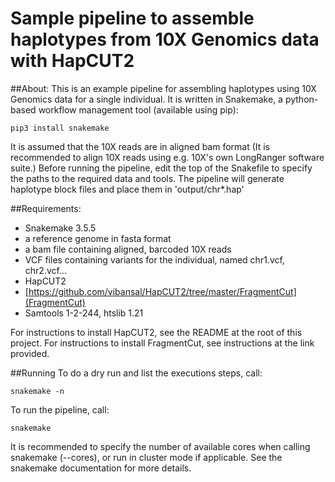 Sample pipeline to assemble haplotypes from 10X Genomics data with HapCUT2
======

##About:
This is an example pipeline for assembling haplotypes using
10X Genomics data for a single individual. It is written in Snakemake,
a python-based workflow management tool (available using pip):

```
pip3 install snakemake
```
It is assumed that the 10X reads are in aligned bam format (It is recommended to align
10X reads using e.g. 10X's own LongRanger software suite.)
Before running the pipeline, edit the top of the Snakefile to specify the paths to the
required data and tools.
The pipeline will generate haplotype block files and place them in 'output/chr*.hap'

##Requirements:
- Snakemake 3.5.5
- a reference genome in fasta format
- a bam file containing aligned, barcoded 10X reads
- VCF files containing variants for the individual, named chr1.vcf, chr2.vcf...
- HapCUT2
- [https://github.com/vibansal/HapCUT2/tree/master/FragmentCut](FragmentCut)
- Samtools 1-2-244, htslib 1.21

For instructions to install HapCUT2, see the README at the root of this project.
For instructions to install FragmentCut, see instructions at the link provided.

##Running
To do a dry run and list the executions steps, call:
```
snakemake -n
```
To run the pipeline, call:
```
snakemake
```
It is recommended to specify the number of available cores when calling snakemake
(--cores), or run in cluster mode if applicable.
See the snakemake documentation for more details.
